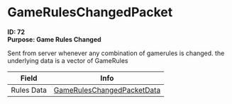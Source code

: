 # GameRulesChangedPacket

**ID: 72**  
**Purpose: Game Rules Changed**  

Sent from server whenever any combination of gamerules is changed. the underlying data is a vector of GameRules

<table><thead><tr><th>Field</th><th>Info</th></tr></thead><tbody>
<tr><td>Rules Data</td><td><a href="../types/GameRulesChangedPacketData.md">GameRulesChangedPacketData</a></td></tr>
</tbody></table>